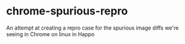 # chrome-spurious-repro
An attempt at creating a repro case for the spurious image diffs we're seeing in Chrome on linux in Happo
